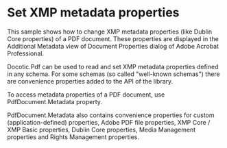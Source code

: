 # Set XMP metadata properties
This sample shows how to change XMP metadata properties (like Dublin Core properties) of a PDF document. These properties are displayed in the Additional Metadata view of Document Properties dialog of Adobe Acrobat Professional.

Docotic.Pdf can be used to read and set XMP metadata properties defined in any schema. For some schemas (so called "well-known schemas") there are convenience properties added to the API of the library. 

To access metadata properties of a PDF document, use PdfDocument.Metadata property.

PdfDocument.Metadata also contains convenience properties for custom (application-defined) properties, Adobe PDF file properties, XMP Core / XMP Basic properties, Dublin Core properties, Media Management properties and Rights Management properties. 